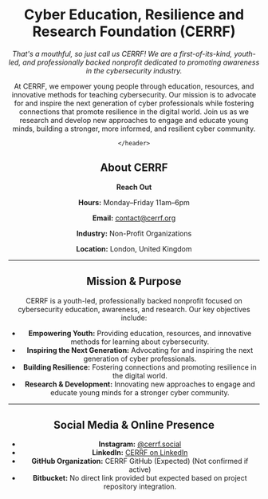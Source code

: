 <header>

<!--
  <<< Author notes: Course header >>>
  Include a 1280×640 image, course title in sentence case, and a concise description in emphasis.
  In your repository settings: enable template repository, add your 1280×640 social image, auto delete head branches.
  Add your open source license, GitHub uses MIT license.
-->

# Cyber Education, Resilience and Research Foundation (CERRF)

_*That's a mouthful, so just call us CERRF! We are a first-of-its-kind, youth-led, and professionally backed nonprofit dedicated to promoting awareness in the cybersecurity industry.*_

At CERRF, we empower young people through education, resources, and innovative methods for teaching cybersecurity. Our mission is to advocate for and inspire the next generation of cyber professionals while fostering connections that promote resilience in the digital world. Join us as we research and develop new approaches to engage and educate young minds, building a stronger, more informed, and resilient cyber community.

`</header>`


## About CERRF

**Reach Out**

**Hours:**
Monday–Friday
11am–6pm

**Email:**
[contact@cerrf.org](mailto:contact@cerrf.org)

**Industry:**
Non-Profit Organizations

**Location:**
London, United Kingdom

---

## Mission & Purpose

CERRF is a youth-led, professionally backed nonprofit focused on cybersecurity education, awareness, and research. Our key objectives include:

- **Empowering Youth:** Providing education, resources, and innovative methods for learning about cybersecurity.
- **Inspiring the Next Generation:** Advocating for and inspiring the next generation of cyber professionals.
- **Building Resilience:** Fostering connections and promoting resilience in the digital world.
- **Research & Development:** Innovating new approaches to engage and educate young minds for a stronger cyber community.

---

## Social Media & Online Presence

- **Instagram:** [@cerrf.social](https://www.instagram.com/cerrf.social)
- **LinkedIn:** [CERRF on LinkedIn](https://www.linkedin.com/company/cerrf)
- **GitHub Organization:** CERRF GitHub (Expected) (Not confirmed if active)
- **Bitbucket:** No direct link provided but expected based on project repository integration.
